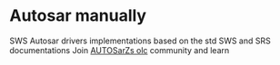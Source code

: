 # Autosar manually
  SWS Autosar drivers implementations based on the std SWS and SRS documentations
  Join [AUTOSarZs olc](https://github.com/autosarzs) community and learn  

